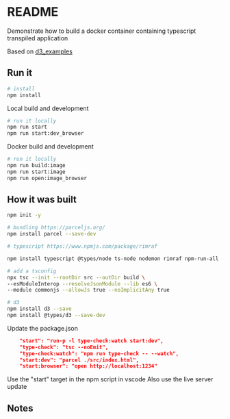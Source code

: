# README
Demonstrate how to build a docker container containing typescript transpiled application  

Based on [d3_examples](https://github.com/chrisguest75/d3_examples)  

## Run it
```sh
# install
npm install
```

Local build and development
```sh
# run it locally
npm run start
npm run start:dev_browser
```

Docker build and development
```sh
# run it locally
npm run build:image
npm run start:image
npm run open:image_browser
```




## How it was built

```sh
npm init -y  

# bundling https://parceljs.org/
npm install parcel --save-dev

# typescript https://www.npmjs.com/package/rimraf

npm install typescript @types/node ts-node nodemon rimraf npm-run-all --save-dev  

# add a tsconfig
npx tsc --init --rootDir src --outDir build \
--esModuleInterop --resolveJsonModule --lib es6 \
--module commonjs --allowJs true --noImplicitAny true

# d3
npm install d3 --save
npm install @types/d3 --save-dev
```

Update the package.json
```json
    "start": "run-p -l type-check:watch start:dev",
    "type-check": "tsc --noEmit",
    "type-check:watch": "npm run type-check -- --watch",
    "start:dev": "parcel ./src/index.html",
    "start:browser": "open http://localhost:1234"
```

Use the "start" target in the npm script in vscode
Also use the live server update
## Notes

